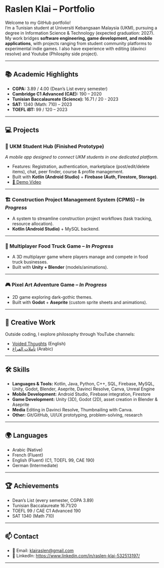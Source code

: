 # Raslen Klai – Portfolio

Welcome to my GitHub portfolio!  
I’m a Tunisian student at Universiti Kebangsaan Malaysia (UKM), pursuing a degree in Information Science & Technology (expected graduation: 2027).  
My work bridges **software engineering, game development, and mobile applications**, with projects ranging from student community platforms to experimental indie games.
I also have experience with editing (davinci resolve) and Youtube (Philosphy side project).

---

## 📚 Academic Highlights
- **CGPA:** 3.89 / 4.00 (Dean’s List every semester)  
- **Cambridge C1 Advanced (CAE):** 190 – 2020 
- **Tunisian Baccalaureate (Science):** 16.71 / 20  - 2023
- **SAT:** 1340 (Math: 710) – 2023  
- **TOEFL iBT:** 99 / 120 – 2023  
 

---

## 💻 Projects

### 🌟 UKM Student Hub (Finished Prototype)
*A mobile app designed to connect UKM students in one dedicated platform.*
- Features: Registration, authentication, marketplace (post/edit/delete items), chat, peer finder, course & profile management.  
- Built with **Kotlin (Android Studio)** + **Firebase (Auth, Firestore, Storage)**.  
- [🎥 Demo Video](https://youtu.be/rKbOmRUdYAo)  

---

### 🏗️ Construction Project Management System (CPMS) – *In Progress*
- A system to streamline construction project workflows (task tracking, resource allocation).  
- **Kotlin (Android Studio)** + MySQL backend.  

---

### 🚚 Multiplayer Food Truck Game – *In Progress*
- A 3D multiplayer game where players manage and compete in food truck businesses.  
- Built with **Unity + Blender** (models/animations).  

---

### 🎮 Pixel Art Adventure Game – *In Progress*
- 2D game exploring dark-gothic themes.  
- Built with **Godot** + **Aseprite** (custom sprite sheets and animations).  

---

## 🎥 Creative Work
Outside coding, I explore philosophy through YouTube channels:  
- [Voided Thoughts](https://www.youtube.com/@voidedthoughts) (English)  
- [تأملات الفراغ](https://www.youtube.com/@%D8%AA%D8%A3%D9%85%D9%84%D8%A7%D8%AA_%D8%A7%D9%84%D9%81%D8%B1%D8%A7%D8%BA) (Arabic)  

---

## 🛠️ Skills
- **Languages & Tools:** Kotlin, Java, Python, C++, SQL, Firebase, MySQL, Unity, Godot, Blender, Aseprite, Davinci Resolve, Canva, Unreal Engine
- **Mobile Development:** Android Studio, Firebase integration, Firestore  
- **Game Development:** Unity (3D), Godot (2D), asset creation in Blender & Aseprite  
- **Media** Editing in Davinci Resolve, Thumbnailing with Canva.
- **Other:** Git/GitHub, UI/UX prototyping, problem-solving, research  

---

## 🌍 Languages
- Arabic (Native)  
- French (Fluent)  
- English (Fluent) (C1, TOEFL 99, CAE 190)  
- German (Intermediate)  

---

## 🏆 Achievements
- Dean’s List (every semester, CGPA 3.89)  
- Tunisian Baccalaureate 16.71/20  
- TOEFL 99 / CAE C1 Advanced 190  
- SAT 1340 (Math 710)  

---

## 📫 Contact
- 📧 Email: klairaslen@gmail.com  
- 💼 LinkedIn: https://www.linkedin.com/in/raslen-klai-532513197/ 

---

